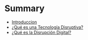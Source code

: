 # Summary

* [Introduccion](README.md)
* [¿Qué es una Tecnología Disruptiva?](chapter1.md)
* [¿Qué es la Disrupción Digital?](¿qué-es-la-disrupción-digital.md)

